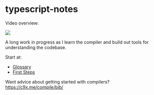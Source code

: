 # typescript-notes

Video overview:

<a href='https://www.youtube.com/watch?v=X8k_4tZ16qU&list=PLYUbsZda9oHu-EiIdekbAzNO0-pUM5Iqj&index=4'><img src="https://user-images.githubusercontent.com/49038/140491214-720ce354-e526-4599-94ec-72cdbecc2b01.png" /></a>

A long work in progress as I learn the compiler and build out tools for understanding the codebase.

Start at:

- [Glossary](./GLOSSARY.md)
- [First Steps](./first_steps.md)

Want advice about getting started with compilers? https://c9x.me/compile/bib/

